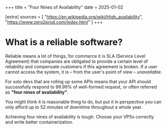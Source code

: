 +++
title = "Four Nines of Availability"
date = 2025-01-02

[extra]
sources = [
    "https://en.wikipedia.org/wiki/High_availability",
    "https://www.zero2prod.com/index.html"
]
+++
# What is a reliable software?

Reliable means a lot of things, for commerce it is SLA (Service Level Agreement) that companies are obligated to provide a certain level of reliability and compensate customers if this agreement is broken. If a user cannot access the system, it is – from the user's point of view – *unavailable*.

For solo devs that are rolling up some APIs means that your API should successfully respond to 99.99% of well-formed request, or often referred as **"four nines of availability"**.

You might think it is reasonable thing to do, but put it in perspective you can only afford up to 52 minutes of downtime throughout a whole year.

Achieving four nines of availability is tough. Choose your VPSs correctly and write better containerization.
